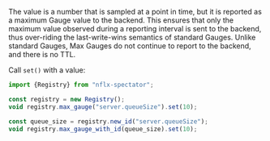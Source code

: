 The value is a number that is sampled at a point in time, but it is reported as a maximum Gauge
value to the backend. This ensures that only the maximum value observed during a reporting interval
is sent to the backend, thus over-riding the last-write-wins semantics of standard Gauges. Unlike
standard Gauges, Max Gauges do not continue to report to the backend, and there is no TTL.

Call `set()` with a value:

```javascript
import {Registry} from "nflx-spectator";

const registry = new Registry();
void registry.max_gauge("server.queueSize").set(10);

const queue_size = registry.new_id("server.queueSize");
void registry.max_gauge_with_id(queue_size).set(10);
```
